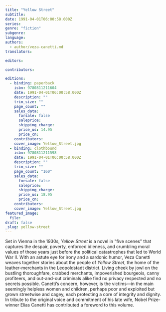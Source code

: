 ```yaml
---
title: "Yellow Street"
subtitle:
date: 1991-04-01T06:00:58.000Z
series:
genre: "fiction"
subgenre:
language:
authors:
  - author/veza-canetti.md
translators:

editors:

contributors:

editions:
  - binding: paperback
    isbn: 9780811211604
    date: 1991-04-01T06:00:58.000Z
    description: ""
    trim_size: ""
    page_count: ""
    sales_data:
      forsale: false
      saleprice:
      shipping_charge:
      price_us: 14.95
      price_cn:
    contributors:
    cover_image: Yellow_Street.jpg
  - binding: clothbound
    isbn: 9780811211598
    date: 1991-04-01T06:00:58.000Z
    description: ""
    trim_size: ""
    page_count: "160"
    sales_data:
      forsale: false
      saleprice:
      shipping_charge:
      price_us: 18.95
      price_cn:
    contributors:
    cover_image: Yellow_Street.jpg
featured_image:
  file:
draft: false
_slug: yellow-street
---
```


Set in Vienna in the 1930s, _Yellow Street_ is a novel in "five scenes" that captures the despair, poverty, enforced idleness, and crumbling moral values of those years just before the political catastrophes that led to World War II. With an astute eye for irony and a sardonic humor, Veza Canetti weaves together stories about the people of _Yellow Street_, the home of the leather-merchants in the Leopoldstadt district. Living cheek by jowl on the bustling thoroughfare, crabbed merchants, impoverished bourgeois, canny profiteers, and out-and-out criminals alike find no privacy respected and no secrets possible. Canetti’s concern, however, is the victims––in the main seemingly helpless women and children, perhaps poor and exploited but grown streetwise and cagey, each protecting a core of integrity and dignity. In tribute to the original voice and commitment of his late wife, Nobel Prize-winner Elias Canetti has contributed a foreword to this volume.

